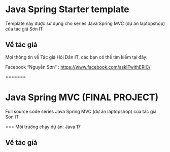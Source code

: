 
# Java Spring Starter template
Template này được sử dụng cho series Java Spring MVC (dự án laptopshop) của tác giả Sơn IT 

## Về tác giả
Mọi thông tin về Tác giả Hỏi Dân IT, các bạn có thể tìm kiếm tại đây:

Facebook “Nguyễn Sơn” : https://www.facebook.com/askITwithERIC/


=======

# Java Spring MVC (FINAL PROJECT)
Full source code series Java Spring MVC (dự án laptopshop) của tác giả Son IT 

===
Môi trường chạy dự án: Java 17

## Về tác giả



